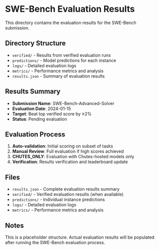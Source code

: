 # SWE-Bench Evaluation Results

This directory contains the evaluation results for the SWE-Bench submission.

## Directory Structure

- `verified/` - Results from verified evaluation runs
- `predictions/` - Model predictions for each instance
- `logs/` - Detailed evaluation logs
- `metrics/` - Performance metrics and analysis
- `results.json` - Summary of evaluation results

## Results Summary

- **Submission Name**: SWE-Bench-Advanced-Solver
- **Evaluation Date**: 2024-01-15
- **Target**: Beat top verified score by ≥2%
- **Status**: Pending evaluation

## Evaluation Process

1. **Auto-validation**: Initial scoring on subset of tasks
2. **Manual Review**: Full evaluation if high scores achieved
3. **CHUTES_ONLY**: Evaluation with Chutes-hosted models only
4. **Verification**: Results verification and leaderboard update

## Files

- `results.json` - Complete evaluation results summary
- `verified/` - Verified evaluation results (when available)
- `predictions/` - Individual instance predictions
- `logs/` - Detailed evaluation logs
- `metrics/` - Performance metrics and analysis

## Notes

This is a placeholder structure. Actual evaluation results will be populated after running the SWE-Bench evaluation process.
